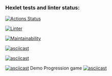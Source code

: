 ### Hexlet tests and linter status:
[![Actions Status](https://github.com/bmwmtv/frontend-project-lvl1/workflows/hexlet-check/badge.svg)](https://github.com/bmwmtv/frontend-project-lvl1/actions)

[![Linter](https://github.com/bmwmtv/frontend-project-lvl1/actions/workflows/linter.yml/badge.svg)](https://github.com/bmwmtv/frontend-project-lvl1/actions/workflows/linter.yml)

[![Maintainability](https://api.codeclimate.com/v1/badges/a99a88d28ad37a79dbf6/maintainability)](https://codeclimate.com/github/codeclimate/codeclimate/maintainability)

[![asciicast](https://asciinema.org/a/494397.svg)](https://asciinema.org/a/494397)

[![asciicast](https://asciinema.org/a/F7EvkN6cjXUEW95xYQ4STaT51.svg)](https://asciinema.org/a/F7EvkN6cjXUEW95xYQ4STaT51)

[![asciicast](https://asciinema.org/a/CzvvnbImr5apPMoQpTD31vN8J.svg)](https://asciinema.org/a/CzvvnbImr5apPMoQpTD31vN8J)
Demo Progression game
[![asciicast](https://asciinema.org/a/UeRwca4kpRk2AxBV0c1ppAqBD.svg)](https://asciinema.org/a/UeRwca4kpRk2AxBV0c1ppAqBD)

